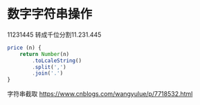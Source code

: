 # 数字字符串操作

11231445 转成千位分割11.231.445

```js
price (n) {
    return Number(n)
    	.toLcaleString()
    	.split(',')
    	.join('.')
}
```

字符串截取 https://www.cnblogs.com/wangyulue/p/7718532.html